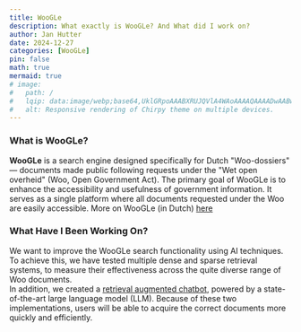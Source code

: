 ```yaml
---
title: WooGLe
description: What exactly is WooGLe? And What did I work on?
author: Jan Hutter
date: 2024-12-27
categories: [WooGLe]
pin: false
math: true
mermaid: true
# image:
#   path: /
#   lqip: data:image/webp;base64,UklGRpoAAABXRUJQVlA4WAoAAAAQAAAADwAABwAAQUxQSDIAAAARL0AmbZurmr57yyIiqE8oiG0bejIYEQTgqiDA9vqnsUSI6H+oAERp2HZ65qP/VIAWAFZQOCBCAAAA8AEAnQEqEAAIAAVAfCWkAALp8sF8rgRgAP7o9FDvMCkMde9PK7euH5M1m6VWoDXf2FkP3BqV0ZYbO6NA/VFIAAAA
#   alt: Responsive rendering of Chirpy theme on multiple devices.
---
```


### What is WooGLe?
**WooGLe** is a search engine designed specifically for Dutch "Woo-dossiers" — documents made public following requests under the "Wet open overheid" (Woo, Open Government Act). 
The primary goal of WooGLe is to enhance the accessibility and usefulness of government information. It serves as a single platform where all documents requested under the Woo are easily accessible. More on WooGLe (in Dutch) <a href="https://woogle.wooverheid.nl/about">here</a>

### What Have I Been Working On?
We want to improve the WooGLe search functionality using AI techniques. To achieve this, we have tested multiple dense and sparse retrieval systems, to measure their effectiveness across the quite diverse range of Woo documents.\
In addition, we created a <a href="https://slavernijverleden.wooverheid.nl/" target="_blank" rel="noopener noreferrer">retrieval augmented chatbot</a>, powered by a state-of-the-art large language model (LLM). Because of these two implementations, users will be able to acquire the correct documents more quickly and efficiently.
